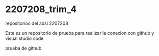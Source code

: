 # 2207208_trim_4
repositorios del adsi 2207208

Este es un repositorio de prueba para realizar la conexion con github y visual studio code

prueba de github.